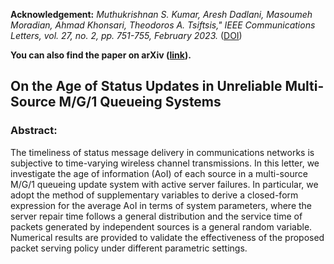 **Acknowledgement:** 
*Muthukrishnan S. Kumar, Aresh Dadlani, Masoumeh Moradian, Ahmad Khonsari, Theodoros A. Tsiftsis," IEEE Communications Letters, vol. 27, no. 2, pp. 751-755, February 2023.* ([DOI](https://doi.org/10.1109/LCOMM.2022.3219729))

**You can also find the paper on arXiv ([link](https://doi.org/10.48550/arXiv.2208.01619)).**

## On the Age of Status Updates in Unreliable Multi-Source M/G/1 Queueing Systems


### Abstract: 
The timeliness of status message delivery in communications networks is subjective to time-varying wireless channel transmissions. In this letter, we investigate the age of information (AoI) of each source in a multi-source M/G/1 queueing update system with active server failures. In particular, we adopt the method of supplementary variables to derive a closed-form expression for the average AoI in terms of system parameters, where the server repair time follows a general distribution and the service time of packets generated by independent sources is a general random variable. Numerical results are provided to validate the effectiveness of the proposed packet serving policy under different parametric settings.
